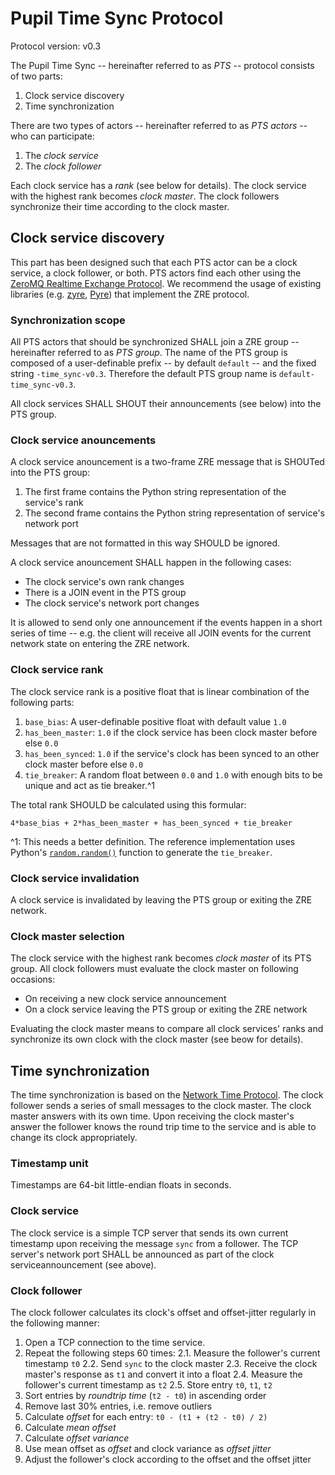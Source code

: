 # Pupil Time Sync Protocol

Protocol version: v0.3

The Pupil Time Sync -- hereinafter referred to as _PTS_ -- protocol consists of two parts:
1. Clock service discovery
2. Time synchronization

There are two types of actors -- hereinafter referred to as _PTS actors_ -- who
can participate:
1. The _clock service_
2. The _clock follower_

Each clock service has a _rank_ (see below for details). The clock service with
the highest rank becomes _clock master_. The clock followers synchronize their
time according to the clock master.

## Clock service discovery

This part has been designed such that each PTS actor can be a clock service,
a clock follower, or both. PTS actors find each other using the [ZeroMQ Realtime
Exchange Protocol](https://rfc.zeromq.org/spec:36/ZRE). We recommend the usage
of existing libraries (e.g. [zyre](https://github.com/zeromq/zyre), [Pyre](https://github.com/zeromq/pyre)) that implement the ZRE protocol.

### Synchronization scope

All PTS actors that should be synchronized SHALL join a ZRE group -- hereinafter
referred to as _PTS group_. The name of the PTS group is composed of a user-definable
prefix -- by default `default` -- and the fixed string `-time_sync-v0.3`. Therefore the
default PTS group name is `default-time_sync-v0.3`.

All clock services SHALL SHOUT their announcements (see below) into the PTS group.

### Clock service anouncements

A clock service anouncement is a two-frame ZRE message that is SHOUTed into the
PTS group:
1. The first frame contains the Python string representation of the service's rank
2. The second frame contains the Python string representation of service's network port

Messages that are not formatted in this way SHOULD be ignored.

A clock service anouncement SHALL happen in the following cases:
* The clock service's own rank changes
* There is a JOIN event in the PTS group
* The clock service's network port changes

It is allowed to send only one announcement if the events happen in a short
series of time -- e.g. the client will receive all JOIN events for the current
network state on entering the ZRE network.

### Clock service rank

The clock service rank is a positive float that is linear combination of the
following parts:

1. `base_bias`: A user-definable positive float with default value `1.0`
2. `has_been_master`: `1.0` if the clock service has been clock master before
    else `0.0`
3. `has_been_synced`: `1.0` if the service's clock has been synced to an other
    clock master before else `0.0`
4. `tie_breaker`: A random float between `0.0` and `1.0` with enough bits to be
    unique and act as tie breaker.^1

The total rank SHOULD be calculated using this formular:
```
4*base_bias + 2*has_been_master + has_been_synced + tie_breaker
```

^1: This needs a better definition. The reference implementation uses Python's
    [`random.random()`](https://docs.python.org/3/library/random.html#random.random)
    function to generate the `tie_breaker`.

### Clock service invalidation

A clock service is invalidated by leaving the PTS group or exiting the ZRE network.

### Clock master selection

The clock service with the highest rank becomes _clock master_ of its PTS group.
All clock followers must evaluate the clock master on following occasions:
* On receiving a new clock service announcement
* On a clock service leaving the PTS group or exiting the ZRE network

Evaluating the clock master means to compare all clock services' ranks and synchronize
its own clock with the clock master (see beow for details).


## Time synchronization

The time synchronization is based on the [Network Time Protocol](https://en.wikipedia.org/wiki/Network_Time_Protocol). The clock follower sends a series of small messages
to the clock master. The clock master answers with its own time. Upon receiving
the clock master's answer the follower knows the round trip time to the service
and is able to change its clock appropriately.

### Timestamp unit

Timestamps are 64-bit little-endian floats in seconds.

### Clock service

The clock service is a simple TCP server that sends its own current timestamp
upon receiving the message `sync` from a follower. The TCP server's network port
SHALL be announced as part of the clock serviceannouncement (see above).

### Clock follower

The clock follower calculates its clock's offset and offset-jitter regularly in
the following manner:

1. Open a TCP connection to the time service.
2. Repeat the following steps 60 times:
    2.1. Measure the follower's current timestamp `t0`
    2.2. Send `sync` to the clock master
    2.3. Receive the clock master's response as `t1` and convert it into a float
    2.4. Measure the follower's current timestamp as `t2`
    2.5. Store entry `t0`, `t1`, `t2`
3. Sort entries by _roundtrip time_ (`t2 - t0`) in ascending order
4. Remove last 30% entries, i.e. remove outliers
5. Calculate _offset_ for each entry: `t0 - (t1 + (t2 - t0) / 2)`
6. Calculate _mean offset_
7. Calculate _offset variance_
8. Use mean offset as _offset_ and clock variance as _offset jitter_
9. Adjust the follower's clock according to the offset and the offset jitter

